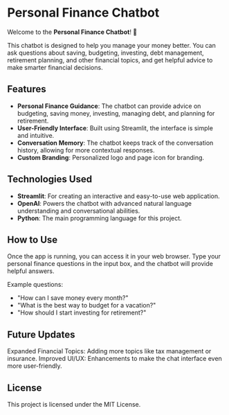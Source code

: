 # Personal Finance Chatbot

Welcome to the **Personal Finance Chatbot**! 💸

This chatbot is designed to help you manage your money better. You can ask questions about saving, budgeting, investing, debt management, retirement planning, and other financial topics, and get helpful advice to make smarter financial decisions.

## Features

- **Personal Finance Guidance**: The chatbot can provide advice on budgeting, saving money, investing, managing debt, and planning for retirement.
- **User-Friendly Interface**: Built using Streamlit, the interface is simple and intuitive.
- **Conversation Memory**: The chatbot keeps track of the conversation history, allowing for more contextual responses.
- **Custom Branding**: Personalized logo and page icon for branding.

## Technologies Used

- **Streamlit**: For creating an interactive and easy-to-use web application.
- **OpenAI**: Powers the chatbot with advanced natural language understanding and conversational abilities.
- **Python**: The main programming language for this project.

## How to Use

Once the app is running, you can access it in your web browser. Type your personal finance questions in the input box, and the chatbot will provide helpful answers.

Example questions:
- "How can I save money every month?"
- "What is the best way to budget for a vacation?"
- "How should I start investing for retirement?"

## Future Updates

Expanded Financial Topics: Adding more topics like tax management or insurance.
Improved UI/UX: Enhancements to make the chat interface even more user-friendly.

## License

This project is licensed under the MIT License.
